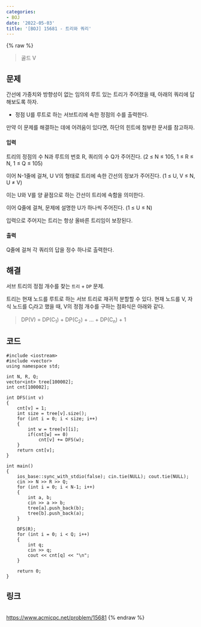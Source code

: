 ```yaml
---
categories:
- BOJ
date: '2022-05-03'
title: '[BOJ] 15681 - 트리와 쿼리'
---
```


{% raw %}
> 골드 V<br>

## 문제
간선에 가중치와 방향성이 없는 임의의 루트 있는 트리가 주어졌을 때, 아래의 쿼리에 답해보도록 하자.

-   정점 U를 루트로 하는 서브트리에 속한 정점의 수를 출력한다.

만약 이 문제를 해결하는 데에 어려움이 있다면, 하단의 힌트에 첨부한 문서를 참고하자.

#### 입력
트리의 정점의 수 N과 루트의 번호 R, 쿼리의 수 Q가 주어진다. (2 ≤ N ≤ 105, 1 ≤ R ≤ N, 1 ≤ Q ≤ 105)

이어 N-1줄에 걸쳐, U V의 형태로 트리에 속한 간선의 정보가 주어진다. (1 ≤ U, V ≤ N, U ≠ V)

이는 U와 V를 양 끝점으로 하는 간선이 트리에 속함을 의미한다.

이어 Q줄에 걸쳐, 문제에 설명한 U가 하나씩 주어진다. (1 ≤ U ≤ N)

입력으로 주어지는 트리는 항상 올바른 트리임이 보장된다.

#### 출력
Q줄에 걸쳐 각 쿼리의 답을 정수 하나로 출력한다.

## 해결
서브 트리의 정점 개수를 찾는 `트리` + `DP` 문제.

트리는 현재 노드를 루트로 하는 서브 트리로 재귀적 분할할 수 있다. 현재 노드를 V, 자식 노드를 C<sub>i</sub>라고 했을 때, V의 정점 개수를 구하는 점화식은 아래와 같다.
> DP(V) = DP(C<sub>1</sub>) + DP(C<sub>2</sub>) + ... + DP(C<sub>n</sub>) + 1<br>

## 코드
```
#include <iostream>
#include <vector>
using namespace std;

int N, R, Q;
vector<int> tree[100002];
int cnt[100002];

int DFS(int v)
{
	cnt[v] = 1;
	int size = tree[v].size();
	for (int i = 0; i < size; i++)
	{
		int w = tree[v][i];
		if(cnt[w] == 0)
			cnt[v] += DFS(w);
	}
	return cnt[v];
}

int main()
{
	ios_base::sync_with_stdio(false); cin.tie(NULL); cout.tie(NULL);
	cin >> N >> R >> Q;
	for (int i = 0; i < N-1; i++)
	{
		int a, b;
		cin >> a >> b;
		tree[a].push_back(b);
		tree[b].push_back(a);
	}

	DFS(R);
	for (int i = 0; i < Q; i++)
	{
		int q;
		cin >> q;
		cout << cnt[q] << "\n";
	}

	return 0;
}
```

## 링크
<br>https://www.acmicpc.net/problem/15681
{% endraw %}